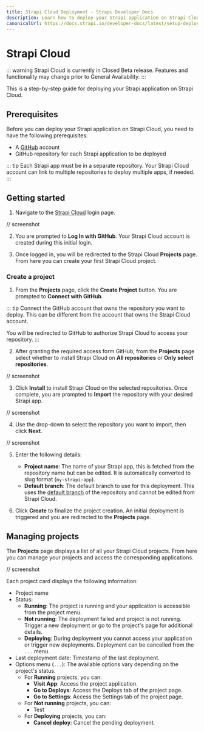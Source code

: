 ```yaml
---
title: Strapi Cloud Deployment - Strapi Developer Docs
description: Learn how to deploy your Strapi application on Strapi Cloud.
canonicalUrl: https://docs.strapi.io/developer-docs/latest/setup-deployment-guides/deployment/strapi-cloud.html
---
```


# Strapi Cloud

::: warning
Strapi Cloud is currently in Closed Beta release. Features and functionality may change prior to General Availability.
:::

This is a step-by-step guide for deploying your Strapi application on Strapi Cloud.

## Prerequisites

Before you can deploy your Strapi application on Strapi Cloud, you need to have the following prerequisites:

* A [GitHub](https://github.com) account
* GitHub repository for each Strapi application to be deployed

::: tip
Each Strapi app must be in a separate repository. Your Strapi Cloud account can link to multiple repositories to deploy multiple apps, if needed.
:::

## Getting started

1. Navigate to the [Strapi Cloud](https://cloud.strapi.io) login page.

// screenshot

2. You are prompted to **Log In with GitHub**. Your Strapi Cloud account is created during this initial login.

3. Once logged in, you will be redirected to the Strapi Cloud **Projects** page. From here you can create your first Strapi Cloud project.

### Create a project

1. From the **Projects** page, click the **Create Project** button. You are prompted to **Connect with GitHub**.

::: tip
Connect the GitHub account that owns the repository you want to deploy. This can be different from the account that owns the Strapi Cloud account.

You will be redirected to GitHub to authorize Strapi Cloud to access your repository.
:::

2. After granting the required access form GitHub, from the **Projects** page select whether to install Strapi Cloud on **All repositories** or **Only select repositories**.

// screenshot

3. Click **Install** to install Strapi Cloud on the selected repositories. Once complete, you are prompted to **Import** the repository with your desired Strapi app.

// screenshot

4. Use the drop-down to select the repository you want to import, then click **Next**.

// screenshot

5. Enter the following details:
    * **Project name**: The name of your Strapi app, this is fetched from the repository name but can be edited. It is automatically converted to slug format (`my-strapi-app`).
    * **Default branch**: The default branch to use for this deployment. This uses the [default branch](https://docs.github.com/en/repositories/configuring-branches-and-merges-in-your-repository/managing-branches-in-your-repository/changing-the-default-branch) of the repository and cannot be edited from Strapi Cloud.

6. Click **Create** to finalize the project creation. An initial deployment is triggered and you are redirected to the **Projects** page.

## Managing projects

The **Projects** page displays a list of all your Strapi Cloud projects. From here you can manage your projects and access the corresponding applications.

// screenshot

Each project card displays the following information:

* Project name
* Status: 
    * **Running**: The project is running and your application is accessible from the project menu.
    * **Not running**: The deployment failed and project is not running. Trigger a new deployment or go to the project's page for additional details.
    * **Deploying**: During deployment you cannot access your application or trigger new deployments. Deployment can be cancelled from the `...` menu.
* Last deployment date: Timestamp of the last deployment.
* Options menu (`...`): The available options vary depending on the project's status.
    * For **Running** projects, you can:
        * **Visit App**: Access the project application.
        * **Go to Deploys**: Access the Deploys tab of the project page.
        * **Go to Settings**: Access the Settings tab of the project page.
    * For **Not running** projects, you can:
        * Test
    * For **Deploying** projects, you can:
        * **Cancel deploy**: Cancel the pending deployment.
